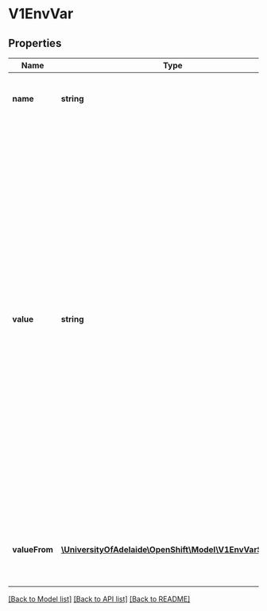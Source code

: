 # V1EnvVar

## Properties
Name | Type | Description | Notes
------------ | ------------- | ------------- | -------------
**name** | **string** | Name of the environment variable. Must be a C_IDENTIFIER. | 
**value** | **string** | Variable references $(VAR_NAME) are expanded using the previous defined environment variables in the container and any service environment variables. If a variable cannot be resolved, the reference in the input string will be unchanged. The $(VAR_NAME) syntax can be escaped with a double $$, ie: $$(VAR_NAME). Escaped references will never be expanded, regardless of whether the variable exists or not. Defaults to \&quot;\&quot;. | [optional] 
**valueFrom** | [**\UniversityOfAdelaide\OpenShift\Model\V1EnvVarSource**](V1EnvVarSource.md) | Source for the environment variable&#39;s value. Cannot be used if value is not empty. | [optional] 

[[Back to Model list]](../README.md#documentation-for-models) [[Back to API list]](../README.md#documentation-for-api-endpoints) [[Back to README]](../README.md)



